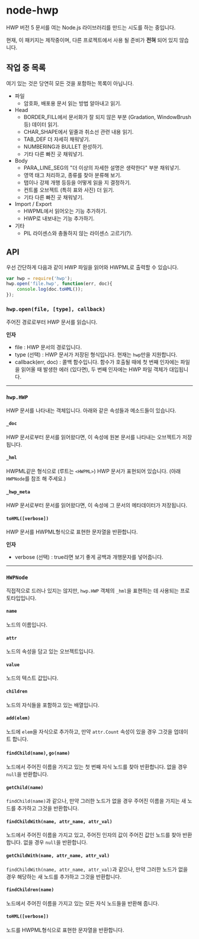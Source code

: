 node-hwp
========

HWP 버전 5 문서를 여는 Node.js 라이브러리를 만드는 시도를 하는 중입니다.

현재, 이 패키지는 제작중이며, 다른 프로젝트에서 사용 될 준비가 **전혀** 되어 있지 않습니다.

작업 중 목록
------------
여기 있는 것은 당연히 모든 것을 포함하는 목록이 아닙니다.

* 파일
	* 암호화, 배포용 문서 읽는 방법 알아내고 읽기.
* Head
	* BORDER_FILL에서 문서화가 잘 되지 않은 부분 (Gradation, WindowBrush 등) 데이터 읽기.
	* CHAR_SHAPE에서 밑줄과 취소선 관련 내용 읽기.
	* TAB_DEF 더 자세히 채워넣기.
	* NUMBERING과 BULLET 완성하기.
	* 기타 다른 빠진 곳 채워넣기.
* Body
	* PARA_LINE_SEG의 "더 이상의 자세한 설명은 생략한다" 부분 채워넣기.
	* 영역 태그 처리하고, 종류를 찾아 분류해 보기.
	* 탭이나 강제 개행 등등을 어떻게 읽을 지 결정하기.
	* 컨트롤 오브젝트 (특히 표와 사진) 더 읽기.
	* 기타 다른 빠진 곳 채워넣기.
* Import / Export
	* HWPML에서 읽어오는 기능 추가하기.
	* HWP로 내보내는 기능 추가하기.
* 기타
	* PIL 라이센스와 충돌하지 않는 라이센스 고르기(?).

API
---
우선 간단하게 다음과 같이 HWP 파일을 읽어와 HWPML로 출력할 수 있습니다.
```js
var hwp = require('hwp');
hwp.open('file.hwp', function(err, doc){
	console.log(doc.toHML());
});
```

### `hwp.open(file, [type], callback)`
주어진 경로로부터 HWP 문서를 읽습니다.

__인자__

* file : HWP 문서의 경로입니다.
* type (선택) : HWP 문서가 저장된 형식입니다. 현재는 `hwp`만을 지원합니다.
* callback(err, doc) : 콜백 함수입니다. 함수가 호출될 때에 첫 번째 인자에는 파일을 읽어올 때 발생한 에러 (있다면), 두 번째 인자에는 HWP 파일 객체가 대입됩니다.

---------------------------------------------------

### `hwp.HWP`
HWP 문서를 나타내는 객체입니다. 아래와 같은 속성들과 메소드들이 있습니다.

#### `_doc`
HWP 문서로부터 문서를 읽어왔다면, 이 속성에 원본 문서를 나타내는 오브젝트가 저장됩니다.

#### `_hml`
HWPML같은 형식으로 (루트는 `<HWPML>`) HWP 문서가 표현되어 있습니다. (아래 `HWPNode`를 참조 해 주세요.)

#### `_hwp_meta`
HWP 문서로부터 문서를 읽어왔다면, 이 속성에 그 문서의 메타데이터가 저장됩니다.

#### `toHML([verbose])`
HWP 문서를 HWPML형식으로 표현한 문자열을 반환합니다.

__인자__

* verbose (선택) : true라면 보기 좋게 공백과 개행문자를 넣어줍니다.

---------------------------------------------------

### `HWPNode`
직접적으로 드러나 있지는 않지만, `hwp.HWP` 객체의 `_hml`을 표현하는 데 사용되는 프로토타입입니다.

#### `name`
노드의 이름입니다.

#### `attr`
노드의 속성을 담고 있는 오브젝트입니다.

#### `value`
노드의 텍스트 값입니다.

#### `children`
노드의 자식들을 포함하고 있는 배열입니다.

#### `add(elem)`
노드에 `elem`을 자식으로 추가하고, 만약 `attr.Count` 속성이 있을 경우 그것을 업데이트 합니다.

#### `findChild(name)`, `go(name)`
노드에서 주어진 이름을 가지고 있는 첫 번째 자식 노드를 찾아 반환합니다. 없을 경우 `null`을 반환합니다.

#### `getChild(name)`
`findChild(name)`과 같으나, 만약 그러한 노드가 없을 경우 주어진 이름을 가지는 새 노드를 추가하고 그것을 반환합니다.

#### `findChildWith(name, attr_name, attr_val)`
노드에서 주어진 이름을 가지고 있고, 주어진 인자의 값이 주어진 값인 노드를 찾아 반환합니다. 없을 경우 `null`을 반환합니다.

#### `getChildWith(name, attr_name, attr_val)`
`findChildWith(name, attr_name, attr_val)`과 같으나, 만약 그러한 노드가 없을 경우 해당하는 새 노드를 추가하고 그것을 반환합니다.

#### `findChildren(name)`
노드에서 주어진 이름을 가지고 있는 모든 자식 노드들을 반환해 줍니다.

#### `toHML([verbose])`
노드를 HWPML형식으로 표현한 문자열을 반환합니다.
